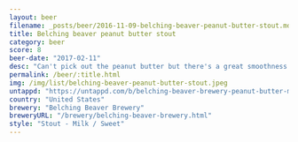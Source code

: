 ```yaml
---
layout: beer
filename: _posts/beer/2016-11-09-belching-beaver-peanut-butter-stout.md
title: Belching beaver peanut butter stout
category: beer
score: 8
beer-date: "2017-02-11"
desc: "Can't pick out the peanut butter but there's a great smoothness that comes with it. Kind of wish they just called it a stout and didn't get my hopes up"
permalink: /beer/:title.html
img: /img/list/belching-beaver-peanut-butter-stout.jpeg
untappd: "https://untappd.com/b/belching-beaver-brewery-peanut-butter-milk-stout/638512"
country: "United States"
brewery: "Belching Beaver Brewery"
breweryURL: "/brewery/belching-beaver-brewery.html"
style: "Stout - Milk / Sweet"
---
```

